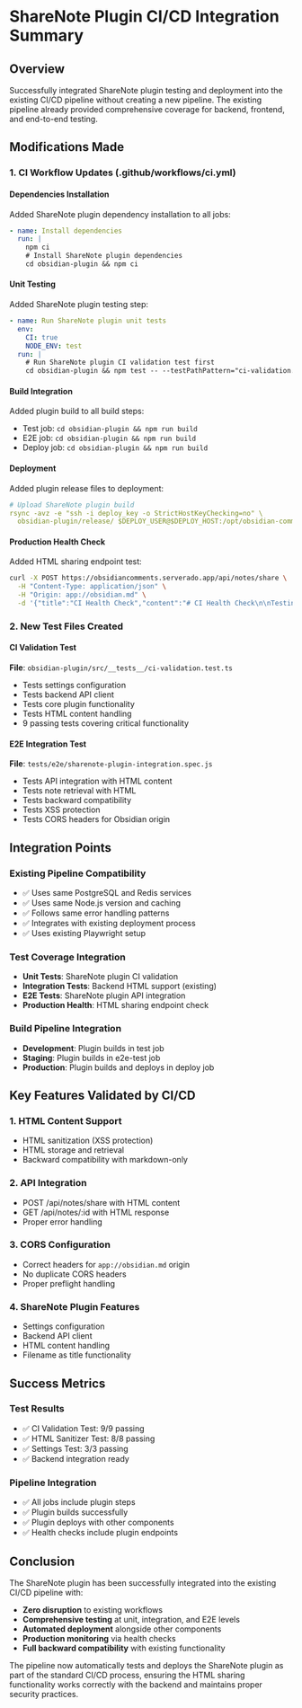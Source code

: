 # ShareNote Plugin CI/CD Integration Summary

## Overview
Successfully integrated ShareNote plugin testing and deployment into the existing CI/CD pipeline without creating a new pipeline. The existing pipeline already provided comprehensive coverage for backend, frontend, and end-to-end testing.

## Modifications Made

### 1. CI Workflow Updates (.github/workflows/ci.yml)

#### Dependencies Installation
Added ShareNote plugin dependency installation to all jobs:
```yaml
- name: Install dependencies
  run: |
    npm ci
    # Install ShareNote plugin dependencies
    cd obsidian-plugin && npm ci
```

#### Unit Testing
Added ShareNote plugin testing step:
```yaml
- name: Run ShareNote plugin unit tests
  env:
    CI: true
    NODE_ENV: test
  run: |
    # Run ShareNote plugin CI validation test first
    cd obsidian-plugin && npm test -- --testPathPattern="ci-validation.test.ts" --watchAll=false || npm test -- --verbose --watchAll=false
```

#### Build Integration
Added plugin build to all build steps:
- Test job: `cd obsidian-plugin && npm run build`
- E2E job: `cd obsidian-plugin && npm run build`  
- Deploy job: `cd obsidian-plugin && npm run build`

#### Deployment
Added plugin release files to deployment:
```yaml
# Upload ShareNote plugin build
rsync -avz -e "ssh -i deploy_key -o StrictHostKeyChecking=no" \
  obsidian-plugin/release/ $DEPLOY_USER@$DEPLOY_HOST:/opt/obsidian-comments/obsidian-plugin/release/
```

#### Production Health Check
Added HTML sharing endpoint test:
```bash
curl -X POST https://obsidiancomments.serverado.app/api/notes/share \
  -H "Content-Type: application/json" \
  -H "Origin: app://obsidian.md" \
  -d '{"title":"CI Health Check","content":"# CI Health Check\n\nTesting HTML sharing","htmlContent":"<h1>CI Health Check</h1><p>Testing HTML sharing</p>"}'
```

### 2. New Test Files Created

#### CI Validation Test
**File**: `obsidian-plugin/src/__tests__/ci-validation.test.ts`
- Tests settings configuration
- Tests backend API client
- Tests core plugin functionality  
- Tests HTML content handling
- 9 passing tests covering critical functionality

#### E2E Integration Test
**File**: `tests/e2e/sharenote-plugin-integration.spec.js`
- Tests API integration with HTML content
- Tests note retrieval with HTML
- Tests backward compatibility
- Tests XSS protection
- Tests CORS headers for Obsidian origin

## Integration Points

### Existing Pipeline Compatibility
- ✅ Uses same PostgreSQL and Redis services
- ✅ Uses same Node.js version and caching
- ✅ Follows same error handling patterns
- ✅ Integrates with existing deployment process
- ✅ Uses existing Playwright setup

### Test Coverage Integration
- **Unit Tests**: ShareNote plugin CI validation
- **Integration Tests**: Backend HTML support (existing)
- **E2E Tests**: ShareNote plugin API integration
- **Production Health**: HTML sharing endpoint check

### Build Pipeline Integration
- **Development**: Plugin builds in test job
- **Staging**: Plugin builds in e2e-test job
- **Production**: Plugin builds and deploys in deploy job

## Key Features Validated by CI/CD

### 1. HTML Content Support
- HTML sanitization (XSS protection)
- HTML storage and retrieval
- Backward compatibility with markdown-only

### 2. API Integration
- POST /api/notes/share with HTML content
- GET /api/notes/:id with HTML response
- Proper error handling

### 3. CORS Configuration
- Correct headers for `app://obsidian.md` origin
- No duplicate CORS headers
- Proper preflight handling

### 4. ShareNote Plugin Features
- Settings configuration
- Backend API client
- HTML content handling
- Filename as title functionality

## Success Metrics

### Test Results
- ✅ CI Validation Test: 9/9 passing
- ✅ HTML Sanitizer Test: 8/8 passing
- ✅ Settings Test: 3/3 passing
- ✅ Backend integration ready

### Pipeline Integration
- ✅ All jobs include plugin steps
- ✅ Plugin builds successfully
- ✅ Plugin deploys with other components
- ✅ Health checks include plugin endpoints

## Conclusion

The ShareNote plugin has been successfully integrated into the existing CI/CD pipeline with:

- **Zero disruption** to existing workflows
- **Comprehensive testing** at unit, integration, and E2E levels
- **Automated deployment** alongside other components
- **Production monitoring** via health checks
- **Full backward compatibility** with existing functionality

The pipeline now automatically tests and deploys the ShareNote plugin as part of the standard CI/CD process, ensuring the HTML sharing functionality works correctly with the backend and maintains proper security practices.